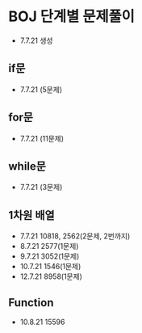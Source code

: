 # BOJ 단계별 문제풀이
* 7.7.21 생성

## if문
* 7.7.21 (5문제)

## for문
* 7.7.21 (11문제)

## while문
* 7.7.21 (3문제)

## 1차원 배열
* 7.7.21 10818, 2562(2문제, 2번까지)
* 8.7.21 2577(1문제)
* 9.7.21 3052(1문제)
* 10.7.21 1546(1문제)
* 12.7.21 8958(1문제)

## Function
* 10.8.21 15596
